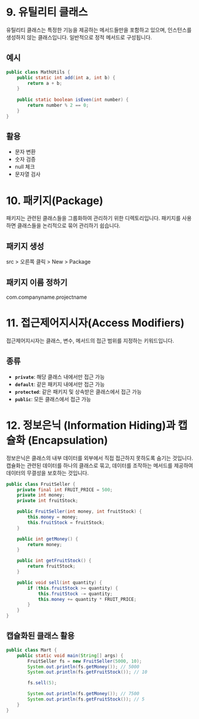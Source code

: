 # 9. 유틸리티 클래스
유틸리티 클래스는 특정한 기능을 제공하는 메서드들만을 포함하고 있으며, 인스턴스를 생성하지 않는 클래스입니다. 일반적으로 정적 메서드로 구성됩니다.

## 예시
```java
public class MathUtils {
    public static int add(int a, int b) {
        return a + b;
    }
    
    public static boolean isEven(int number) {
        return number % 2 == 0;
    }
}
```

## 활용
  - 문자 변환
  - 숫자 검증
  - null 체크
  - 문자열 검사

# 10. 패키지(Package)
패키지는 관련된 클래스들을 그룹화하여 관리하기 위한 디렉토리입니다. 패키지를 사용하면 클래스들을 논리적으로 묶어 관리하기 쉽습니다.

## 패키지 생성
src > 오른쪽 클릭 > New > Package

## 패키지 이름 정하기
com.companyname.projectname

# 11. 접근제어지시자(Access Modifiers)
접근제어지시자는 클래스, 변수, 메서드의 접근 범위를 지정하는 키워드입니다.

## 종류
  - **`private`**: 해당 클래스 내에서만 접근 가능
  - **`default`**: 같은 패키지 내에서만 접근 가능
  - **`protected`**: 같은 패키지 및 상속받은 클래스에서 접근 가능
  - **`public`**: 모든 클래스에서 접근 가능

# 12. 정보은닉 (Information Hiding)과 캡슐화 (Encapsulation)
정보은닉은 클래스의 내부 데이터를 외부에서 직접 접근하지 못하도록 숨기는 것입니다. 캡슐화는 관련된 데이터를 하나의 클래스로 묶고, 데이터를 조작하는 메서드를 제공하여 데이터의 무결성을 보호하는 것입니다.

```java
public class FruitSeller {
    private final int FRUIT_PRICE = 500;
    private int money;
    private int fruitStock;

    public FruitSeller(int money, int fruitStock) {
        this.money = money;
        this.fruitStock = fruitStock;
    }

    public int getMoney() {
        return money;
    }

    public int getFruitStock() {
        return fruitStock;
    }

    public void sell(int quantity) {
        if (this.fruitStock >= quantity) {
            this.fruitStock -= quantity;
            this.money += quantity * FRUIT_PRICE;
        }
    }
}
```

## 캡슐화된 클래스 활용
```java
public class Mart {
    public static void main(String[] args) {
        FruitSeller fs = new FruitSeller(5000, 10);
        System.out.println(fs.getMoney()); // 5000
        System.out.println(fs.getFruitStock()); // 10

        fs.sell(5);

        System.out.println(fs.getMoney()); // 7500
        System.out.println(fs.getFruitStock()); // 5
    }
}
```
